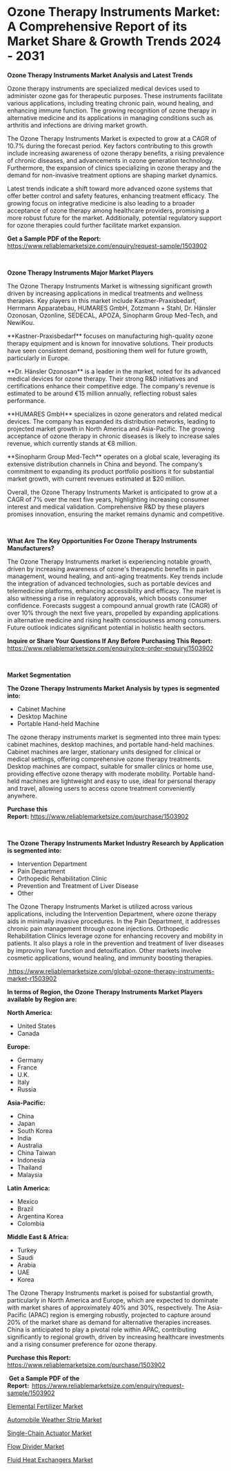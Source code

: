 <p><h1>Ozone Therapy Instruments Market: A Comprehensive Report of its Market Share & Growth Trends 2024 - 2031</h1></p><p><strong>Ozone Therapy Instruments Market Analysis and Latest Trends</strong></p>
<p><p>Ozone therapy instruments are specialized medical devices used to administer ozone gas for therapeutic purposes. These instruments facilitate various applications, including treating chronic pain, wound healing, and enhancing immune function. The growing recognition of ozone therapy in alternative medicine and its applications in managing conditions such as arthritis and infections are driving market growth.</p><p>The Ozone Therapy Instruments Market is expected to grow at a CAGR of 10.7% during the forecast period. Key factors contributing to this growth include increasing awareness of ozone therapy benefits, a rising prevalence of chronic diseases, and advancements in ozone generation technology. Furthermore, the expansion of clinics specializing in ozone therapy and the demand for non-invasive treatment options are shaping market dynamics. </p><p>Latest trends indicate a shift toward more advanced ozone systems that offer better control and safety features, enhancing treatment efficacy. The growing focus on integrative medicine is also leading to a broader acceptance of ozone therapy among healthcare providers, promising a more robust future for the market. Additionally, potential regulatory support for ozone therapies could further facilitate market expansion.</p></p>
<p><strong>Get a Sample PDF of the Report:&nbsp;</strong> <a href="https://www.reliablemarketsize.com/enquiry/request-sample/1503902?utm_campaign=1105&utm_medium=2&utm_source=Github&utm_content=ia&utm_term=18112024&utm_id=ozone-therapy-instruments">https://www.reliablemarketsize.com/enquiry/request-sample/1503902</a></p>
<p>&nbsp;</p>
<p><strong>Ozone Therapy Instruments Major Market Players</strong></p>
<p><p>The Ozone Therapy Instruments Market is witnessing significant growth driven by increasing applications in medical treatments and wellness therapies. Key players in this market include Kastner-Praxisbedarf, Herrmann Apparatebau, HUMARES GmbH, Zotzmann + Stahl, Dr. Hänsler Ozonosan, Ozonline, SEDECAL, APOZA, Sinopharm Group Med-Tech, and NewiKou.</p><p>**Kastner-Praxisbedarf** focuses on manufacturing high-quality ozone therapy equipment and is known for innovative solutions. Their products have seen consistent demand, positioning them well for future growth, particularly in Europe.</p><p>**Dr. Hänsler Ozonosan** is a leader in the market, noted for its advanced medical devices for ozone therapy. Their strong R&D initiatives and certifications enhance their competitive edge. The company's revenue is estimated to be around €15 million annually, reflecting robust sales performance.</p><p>**HUMARES GmbH** specializes in ozone generators and related medical devices. The company has expanded its distribution networks, leading to projected market growth in North America and Asia-Pacific. The growing acceptance of ozone therapy in chronic diseases is likely to increase sales revenue, which currently stands at €8 million.</p><p>**Sinopharm Group Med-Tech** operates on a global scale, leveraging its extensive distribution channels in China and beyond. The company’s commitment to expanding its product portfolio positions it for substantial market growth, with current revenues estimated at $20 million.</p><p>Overall, the Ozone Therapy Instruments Market is anticipated to grow at a CAGR of 7% over the next five years, highlighting increasing consumer interest and medical validation. Comprehensive R&D by these players promises innovation, ensuring the market remains dynamic and competitive.</p></p>
<p>&nbsp;</p>
<p><strong>What Are The Key Opportunities For Ozone Therapy Instruments Manufacturers?</strong></p>
<p><p>The Ozone Therapy Instruments market is experiencing notable growth, driven by increasing awareness of ozone's therapeutic benefits in pain management, wound healing, and anti-aging treatments. Key trends include the integration of advanced technologies, such as portable devices and telemedicine platforms, enhancing accessibility and efficacy. The market is also witnessing a rise in regulatory approvals, which boosts consumer confidence. Forecasts suggest a compound annual growth rate (CAGR) of over 10% through the next five years, propelled by expanding applications in alternative medicine and rising health consciousness among consumers. Future outlook indicates significant potential in holistic health sectors.</p></p>
<p><strong>Inquire or Share Your Questions If Any Before Purchasing This Report:</strong> <a href="https://www.reliablemarketsize.com/enquiry/pre-order-enquiry/1503902?utm_campaign=1105&utm_medium=2&utm_source=Github&utm_content=ia&utm_term=18112024&utm_id=ozone-therapy-instruments">https://www.reliablemarketsize.com/enquiry/pre-order-enquiry/1503902</a></p>
<p>&nbsp;</p>
<p><strong>Market Segmentation</strong></p>
<p><strong>The Ozone Therapy Instruments Market Analysis by types is segmented into:</strong></p>
<p><ul><li>Cabinet Machine</li><li>Desktop Machine</li><li>Portable Hand-held Machine</li></ul></p>
<p><p>The ozone therapy instruments market is segmented into three main types: cabinet machines, desktop machines, and portable hand-held machines. Cabinet machines are larger, stationary units designed for clinical or medical settings, offering comprehensive ozone therapy treatments. Desktop machines are compact, suitable for smaller clinics or home use, providing effective ozone therapy with moderate mobility. Portable hand-held machines are lightweight and easy to use, ideal for personal therapy and travel, allowing users to access ozone treatment conveniently anywhere.</p></p>
<p><strong>Purchase this Report:&nbsp;</strong><a href="https://www.reliablemarketsize.com/purchase/1503902?utm_campaign=1105&utm_medium=2&utm_source=Github&utm_content=ia&utm_term=18112024&utm_id=ozone-therapy-instruments">https://www.reliablemarketsize.com/purchase/1503902</a></p>
<p>&nbsp;</p>
<p><strong>The Ozone Therapy Instruments Market Industry Research by Application is segmented into:</strong></p>
<p><ul><li>Intervention Department</li><li>Pain Department</li><li>Orthopedic Rehabilitation Clinic</li><li>Prevention and Treatment of Liver Disease</li><li>Other</li></ul></p>
<p><p>The Ozone Therapy Instruments Market is utilized across various applications, including the Intervention Department, where ozone therapy aids in minimally invasive procedures. In the Pain Department, it addresses chronic pain management through ozone injections. Orthopedic Rehabilitation Clinics leverage ozone for enhancing recovery and mobility in patients. It also plays a role in the prevention and treatment of liver diseases by improving liver function and detoxification. Other markets involve cosmetic applications, wound healing, and immunity boosting therapies.</p></p>
<p><a href="https://www.reliablemarketsize.com/global-ozone-therapy-instruments-market-r1503902?utm_campaign=1105&utm_medium=2&utm_source=Github&utm_content=ia&utm_term=18112024&utm_id=ozone-therapy-instruments">&nbsp;https://www.reliablemarketsize.com/global-ozone-therapy-instruments-market-r1503902</a></p>
<p><strong>In terms of Region, the Ozone Therapy Instruments Market Players available by Region are:</strong></p>
<p>
    <p> <strong> North America: </strong>
        <ul>
            <li>United States</li>
            <li>Canada</li>
        </ul>
        </p> 
    <p> <strong> Europe: </strong>
        <ul>
            <li>Germany</li>
            <li>France</li>
            <li>U.K.</li>
            <li>Italy</li>
            <li>Russia</li>
        </ul>
        </p> 
    <p> <strong> Asia-Pacific: </strong>
        <ul>
            <li>China</li>
            <li>Japan</li>
            <li>South Korea</li>
            <li>India</li>
            <li>Australia</li>
            <li>China Taiwan</li>
            <li>Indonesia</li>
            <li>Thailand</li>
            <li>Malaysia</li>
        </ul>
        </p> 
    <p> <strong> Latin America: </strong>
        <ul>
            <li>Mexico</li>
            <li>Brazil</li>
            <li>Argentina Korea</li>
            <li>Colombia</li>
        </ul>
        </p> 
    <p> <strong> Middle East & Africa: </strong>
        <ul>
            <li>Turkey</li>
            <li>Saudi</li>
            <li>Arabia</li>
            <li>UAE</li>
            <li>Korea</li>
        </ul>
    </p>
    </p>
<p><p>The Ozone Therapy Instruments market is poised for substantial growth, particularly in North America and Europe, which are expected to dominate with market shares of approximately 40% and 30%, respectively. The Asia-Pacific (APAC) region is emerging robustly, projected to capture around 20% of the market share as demand for alternative therapies increases. China is anticipated to play a pivotal role within APAC, contributing significantly to regional growth, driven by increasing healthcare investments and a rising consumer preference for ozone therapy.</p></p>
<p><strong>Purchase this Report: </strong><a href="https://www.reliablemarketsize.com/purchase/1503902?utm_campaign=1105&utm_medium=2&utm_source=Github&utm_content=ia&utm_term=18112024&utm_id=ozone-therapy-instruments">https://www.reliablemarketsize.com/purchase/1503902</a></p>
<p>&nbsp;<strong>Get a Sample PDF of the Report:&nbsp;&nbsp;</strong><a href="https://www.reliablemarketsize.com/enquiry/request-sample/1503902?utm_campaign=1105&utm_medium=2&utm_source=Github&utm_content=ia&utm_term=18112024&utm_id=ozone-therapy-instruments">https://www.reliablemarketsize.com/enquiry/request-sample/1503902</a></p>
<p><strong></strong></p>
<p><p><a href="https://www.linkedin.com/pulse/elemental-fertilizer-market-indicators-size-regional-breakdown-wzpue?utm_campaign=1105&utm_medium=2&utm_source=Github&utm_content=ia&utm_term=18112024&utm_id=ozone-therapy-instruments">Elemental Fertilizer Market</a></p><p><a href="https://www.linkedin.com/pulse/global-automobile-weather-strip-market-focus-application-end-use-yfu2f?utm_campaign=1105&utm_medium=2&utm_source=Github&utm_content=ia&utm_term=18112024&utm_id=ozone-therapy-instruments">Automobile Weather Strip Market</a></p><p><a href="https://github.com/NorbertYates/Market-Research-Report-List-7/blob/main/single-chain-actuator-market.md?utm_campaign=1105&utm_medium=2&utm_source=Github&utm_content=ia&utm_term=18112024&utm_id=ozone-therapy-instruments">Single-Chain Actuator Market</a></p><p><a href="https://issuu.com/reportprime-2/docs/flow-divider-market-size-2030.pptx_166403f744c3fd?utm_campaign=1105&utm_medium=2&utm_source=Github&utm_content=ia&utm_term=18112024&utm_id=ozone-therapy-instruments">Flow Divider Market</a></p><p><a href="https://issuu.com/reportprime-2/docs/fluid-heat-exchangers-market-size-2_ba20ff2001d772?utm_campaign=1105&utm_medium=2&utm_source=Github&utm_content=ia&utm_term=18112024&utm_id=ozone-therapy-instruments">Fluid Heat Exchangers Market</a></p></p>